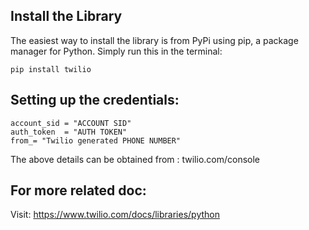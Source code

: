 ## Install the Library
The easiest way to install the library is from PyPi using pip, a package manager for Python. Simply run this in the terminal:

```
pip install twilio
```


## Setting up the credentials:
```
account_sid = "ACCOUNT SID" 
auth_token  = "AUTH TOKEN" 
from_= "Twilio generated PHONE NUMBER"
```
The above details can be obtained from : twilio.com/console

## For more related doc:
Visit: https://www.twilio.com/docs/libraries/python